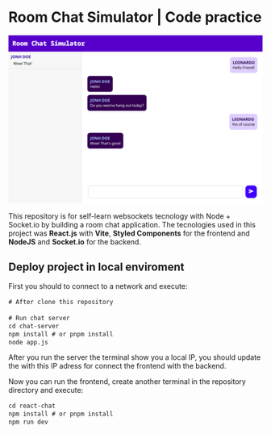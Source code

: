 # Room Chat Simulator | Code practice

![Example Desktop](./example-desktop.png)

This repository is for self-learn websockets tecnology with Node + Socket.io by building a room chat application.
The tecnologies used in this project was **React.js** with **Vite**, **Styled Components** for the frontend and **NodeJS** and **Socket.io** for the backend.

## Deploy project in local enviroment

First you should to connect to a network and execute:

```shell
# After clone this repository

# Run chat server
cd chat-server
npm install # or pnpm install
node app.js
```

After you run the server the terminal show you a local IP, you should update the [](./src/infraestructure/socket.ts) with this IP adress for connect the frontend with the backend.

Now you can run the frontend, create another terminal in the repository directory and execute:

```shell
cd react-chat
npm install # or pnpm install
npm run dev
```
